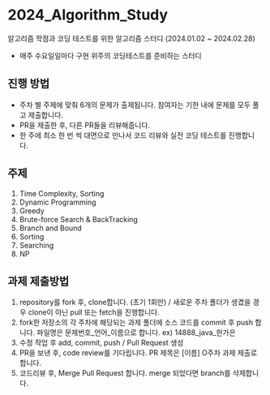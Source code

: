 # 2024_Algorithm_Study
알고리즘 학점과 코딩 테스트를 위한 알고리즘 스터디 (2024.01.02 ~ 2024.02.28)
- 매주 수요일일마다 구현 위주의 코딩테스트를 준비하는 스터디

## 진행 방법
- 주차 별 주제에 맞춰 6개의 문제가 출제됩니다. 참여자는 기한 내에 문제를 모두 풀고 제출합니다.
- PR을 제출한 후, 다른 PR들을 리뷰해줍니다.
- 한 주에 최소 한 번 씩 대면으로 만나서 코드 리뷰와 실전 코딩 테스트를 진행합니다.

## 주제
1. Time Complexity, Sorting
2. Dynamic Programming
3. Greedy
4. Brute-force Search & BackTracking
5. Branch and Bound
6. Sorting
7. Searching
8. NP


## 과제 제출방법

1. repository를 fork 후, clone합니다. (초기 1회만) / 새로운 주차 폴더가 생겼을 경우 clone이 아닌 pull 또는 fetch을 진행합니다.
2. fork한 저장소의 각 주차에 해당되는 과제 폴더에 소스 코드를 commit 후 push 합니다. 파일명은 문제번호_언어_이름으로 합니다. ex) 14888_java_한가은
3. 수정 작업 후 add, commit, push / Pull Request 생성
4. PR을 보낸 후, code review를 기다립니다. PR 제목은 [이름] O주차 과제 제출로 합니다.
5. 코드리뷰 후, Merge Pull Request 합니다. merge 되었다면 branch를 삭제합니다.


